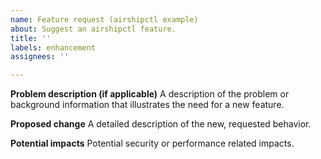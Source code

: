 ```yaml
---
name: Feature request (airshipctl example)
about: Suggest an airshipctl feature.
title: ''
labels: enhancement
assignees: ''

---
```


**Problem description (if applicable)**
A description of the problem or background information that illustrates the need for a new feature.

**Proposed change**
A detailed description of the new, requested behavior.

**Potential impacts**
Potential security or performance related impacts.
